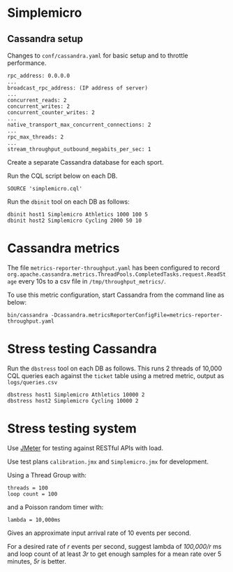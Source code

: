 # Simplemicro

## Cassandra setup

Changes to `conf/cassandra.yaml` for basic setup and to throttle performance.

	rpc_address: 0.0.0.0
	...
	broadcast_rpc_address: (IP address of server)
	...
	concurrent_reads: 2
	concurrent_writes: 2
	concurrent_counter_writes: 2
	...
	native_transport_max_concurrent_connections: 2
	...
	rpc_max_threads: 2
	...
	stream_throughput_outbound_megabits_per_sec: 1

Create a separate Cassandra database for each sport.

Run the CQL script below on each DB.

`SOURCE 'simplemicro.cql'`

Run the `dbinit` tool on each DB as follows:

	dbinit host1 Simplemicro Athletics 1000 100 5
	dbinit host2 Simplemicro Cycling 2000 50 10

# Cassandra metrics

The file `metrics-reporter-throughput.yaml` has been configured to record `org.apache.cassandra.metrics.ThreadPools.CompletedTasks.request.ReadStage` every 10s to a csv file in `/tmp/throughput_metrics/`.

To use this metric configuration, start Cassandra from the command line as below:

`bin/cassandra -Dcassandra.metricsReporterConfigFile=metrics-reporter-throughput.yaml`

# Stress testing Cassandra

Run the `dbstress` tool on each DB as follows.  This runs 2 threads of 10,000 CQL queries each against the `ticket` table using a metred metric, output as `logs/queries.csv`

	dbstress host1 Simplemicro Athletics 10000 2
	dbstress host2 Simplemicro Cycling 10000 2

# Stress testing system

Use [JMeter](http://jmeter.apache.org "JMeter") for testing against RESTful APIs with load.

Use test plans `calibration.jmx` and `Simplemicro.jmx` for development.

Using a Thread Group with:

	threads = 100
	loop count = 100

and a Poisson random timer with:

	lambda = 10,000ms

Gives an approximate input arrival rate of 10 events per second.

For a desired rate of *r* events per second, suggest lambda of *100,000/r* ms and loop count of at least *3r* to get enough samples for a mean rate over 5 minutes, *5r* is better.
